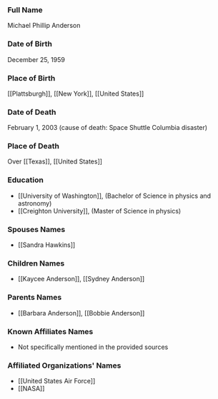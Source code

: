 ### Full Name

Michael Phillip Anderson

### Date of Birth

December 25, 1959

### Place of Birth

[[Plattsburgh]], [[New York]], [[United States]]

### Date of Death

February 1, 2003 (cause of death: Space Shuttle Columbia disaster)

### Place of Death

Over [[Texas]], [[United States]]

### Education

- [[University of Washington]], (Bachelor of Science in physics and astronomy)
- [[Creighton University]], (Master of Science in physics)

### Spouses Names

- [[Sandra Hawkins]]

### Children Names

- [[Kaycee Anderson]], [[Sydney Anderson]]

### Parents Names

- [[Barbara Anderson]], [[Bobbie Anderson]]

### Known Affiliates Names

- Not specifically mentioned in the provided sources

### Affiliated Organizations' Names

- [[United States Air Force]]
- [[NASA]]